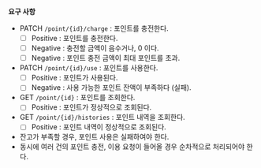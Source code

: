 **요구 사항**

- PATCH  `/point/{id}/charge` : 포인트를 충전한다.
  - [ ] Positive : 포인트를 충전한다. 
  - [ ] Negative : 충전할 금액이 음수거나, 0 이다.
  - [ ] Negative : 포인트 충전 금액이 최대 포인트를 초과.
- PATCH `/point/{id}/use` : 포인트를 사용한다.
  - [ ] Positive : 포인트가 사용된다.
  - [ ] Negative : 사용 가능한 포인트 잔액이 부족하다 (실패).
- GET `/point/{id}` : 포인트를 조회한다.
  - [ ] Positive : 포인트가 정상적으로 조회된다.
- GET `/point/{id}/histories` : 포인트 내역을 조회한다.
  - [ ] Positive : 포인트 내역이 정상적으로 조회된다. 
- 잔고가 부족할 경우, 포인트 사용은 실패하여야 한다.
- 동시에 여러 건의 포인트 충전, 이용 요청이 들어올 경우 순차적으로 처리되어야 한다.